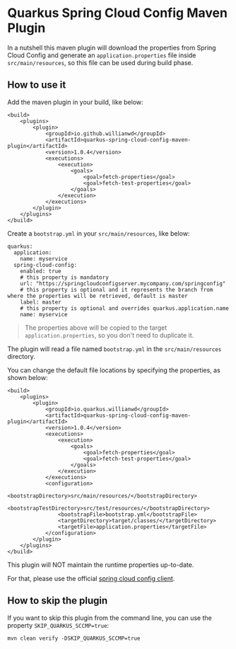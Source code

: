 # Quarkus Spring Cloud Config Maven Plugin

In a nutshell this maven plugin will download the properties from Spring Cloud Config and generate an `application.properties` file
 inside `src/main/resources`, so this file can be used during build phase.

## How to use it

Add the maven plugin in your build, like below:
```
<build>
    <plugins>
        <plugin>
            <groupId>io.github.willianwd</groupId>
            <artifactId>quarkus-spring-cloud-config-maven-plugin</artifactId>
            <version>1.0.4</version>
            <executions>
                <execution>
                    <goals>
                        <goal>fetch-properties</goal>
                        <goal>fetch-test-properties</goal>
                    </goals>
                </execution>
            </executions>
        </plugin>
    </plugins>
</build> 
```
Create a `bootstrap.yml` in your `src/main/resources`, like below:
```
quarkus:
  application:
    name: myservice
  spring-cloud-config:
    enabled: true
    # this property is mandatory
    url: "https://springcloudconfigserver.mycompany.com/springconfig"
    # this property is optional and it represents the branch from where the properties will be retrieved, default is master
    label: master
    # this property is optional and overrides quarkus.application.name
    name: myservice
```
> The properties above will be copied to the target `application.properties`, so you don't need to duplicate it.

The plugin will read a file named `bootstrap.yml` in the `src/main/resources` directory.

You can change the default file locations by specifying the properties, as shown below:
```
<build>
    <plugins>
        <plugin>
            <groupId>io.quarkus.willianwd</groupId>
            <artifactId>quarkus-spring-cloud-config-maven-plugin</artifactId>
            <version>1.0.4</version>
            <executions>
                <execution>
                    <goals>
                        <goal>fetch-properties</goal>
                        <goal>fetch-test-properties</goal>
                    </goals>
                </execution>
            </executions>
            <configuration>
                <bootstrapDirectory>src/main/resources/</bootstrapDirectory>
                <bootstrapTestDirectory>src/test/resources/</bootstrapDirectory>
                <bootstrapFile>bootstrap.yml</bootstrapFile>
                <targetDirectory>target/classes/</targetDirectory>
                <targetFile>application.properties</targetFile>
            </configuration>
        </plugin>
    </plugins>
</build> 
```

This plugin will NOT maintain the runtime properties up-to-date.

For that, please use the official [spring cloud config client](https://quarkus.io/guides/spring-cloud-config-client).

## How to skip the plugin

If you want to skip this plugin from the command line, you can use the property `SKIP_QUARKUS_SCCMP=true`:
```
mvn clean verify -DSKIP_QUARKUS_SCCMP=true
```